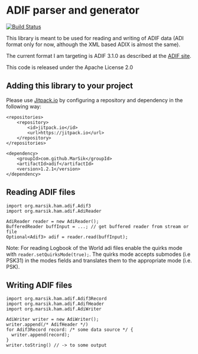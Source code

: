 # ADIF parser and generator

[![Build Status](https://travis-ci.org/MarSik/adif.svg?branch=master)](https://travis-ci.org/MarSik/adif)

This library is meant to be used for reading and writing of ADIF data (ADI format only for now, although the XML based ADIX is almost the same).

The current format I am targeting is ADIF 3.1.0 as described at the [ADIF site](http://www.adif.org/).

This code is released under the Apache License 2.0

## Adding this library to your project

Please use [Jitpack.io](https://jitpack.io/) by configuring a repository and dependency in the following way:

```
<repositories>
    <repository>
        <id>jitpack.io</id>
        <url>https://jitpack.io</url>
    </repository>
</repositories>
```

```
<dependency>
    <groupId>com.github.MarSik</groupId>
    <artifactId>adif</artifactId>
    <version>1.2.1</version>
</dependency>
```

## Reading ADIF files

```
import org.marsik.ham.adif.Adif3
import org.marsik.ham.adif.AdiReader

AdiReader reader = new AdiReader();
BufferedReader buffInput = ...; // get buffered reader from stream or file
Optional<Adif3> adif = reader.read(buffInput);
```

Note: For reading Logbook of the World adi files enable the quirks mode 
with `reader.setQuirksMode(true);`.  The quirks mode accepts submodes (i.e PSK31)
in the modes fields and translates them to the appropriate mode (i.e. PSK).

## Writing ADIF files

```
import org.marsik.ham.adif.Adif3Record
import org.marsik.ham.adif.AdifHeader
import org.marsik.ham.adif.AdiWriter

AdiWriter writer = new AdiWriter();
writer.append(/* AdifHeader */)
for Adif3Record record: /* some data source */ {
  writer.append(record);
}
writer.toString() // -> to some output
```
